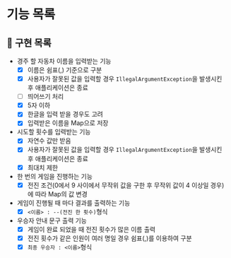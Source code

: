 # 기능 목록

## 📃 구현 목록

- 경주 할 자동차 이름을 입력받는 기능
  - [x] 이름은 쉼표(,) 기준으로 구분
  - [x] 사용자가 잘못된 값을 입력할 경우 `IllegalArgumentException`을 발생시킨 후 애플리케이션은 종료
  - [ ] 띄어쓰기 처리
  - [x] 5자 이하
  - [x] 한글을 입력 받을 경우도 고려
  - [x] 입력받은 이름을 Map으로 저장
- 시도할 횟수를 입력받는 기능
  - [x] 자연수 값만 받음
  - [x] 사용자가 잘못된 값을 입력할 경우 `IllegalArgumentException`을 발생시킨 후 애플리케이션은 종료
  - [x] 최대치 제한
- 한 번의 게임을 진행하는 기능
  - [x] 전진 조건(0에서 9 사이에서 무작위 값을 구한 후 무작위 값이 4 이상일 경우)에 따라 Map의 값 변경
- 게임이 진행될 때 마다 결과를 출력하는 기능
  - [x] `<이름> : --(전진 한 횟수)`형식
- 우승자 안내 문구 출력 기능
  - [x] 게임이 완료 되었을 때 전진 횟수가 많은 이름 출력
  - [x] 전진 횟수가 같은 인원이 여러 명일 경우 쉼표(,)를 이용하여 구분
  - [x] `최종 우승자 : <이름>`형식
